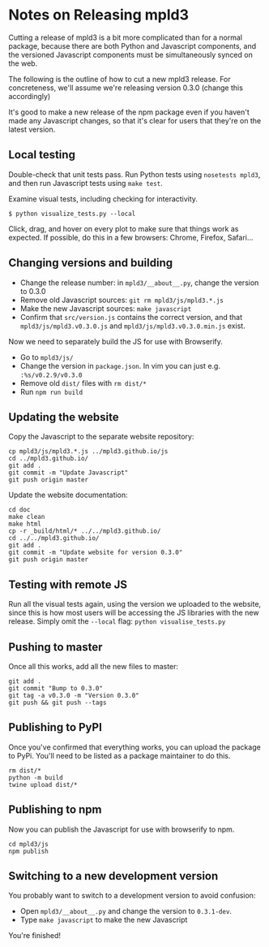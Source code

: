 # Notes on Releasing mpld3

Cutting a release of mpld3 is a bit more complicated than for a normal package,
because there are both Python and Javascript components, and the versioned
Javascript components must be simultaneously synced on the web.

The following is the outline of how to cut a new mpld3 release. For
concreteness, we'll assume we're releasing version 0.3.0 (change this
accordingly)

It's good to make a new release of the npm package even if you haven't made any
Javascript changes, so that it's clear for users that they're on the latest
version.

## Local testing

Double-check that unit tests pass. Run Python tests using `nosetests mpld3`, and then
run Javascript tests using `make test`.

Examine visual tests, including checking for interactivity.

```
$ python visualize_tests.py --local
```

Click, drag, and hover on every plot to make sure that things work as
expected. If possible, do this in a few browsers: Chrome, Firefox, Safari...

## Changing versions and building

* Change the release number: in `mpld3/__about__.py`, change the version to 0.3.0
* Remove old Javascript sources: `git rm mpld3/js/mpld3.*.js`
* Make the new Javascript sources: `make javascript`
* Confirm that `src/version.js` contains the correct version, and that
`mpld3/js/mpld3.v0.3.0.js` and `mpld3/js/mpld3.v0.3.0.min.js` exist.

Now we need to separately build the JS for use with Browserify.

* Go to `mpld3/js/`
* Change the version in `package.json`. In vim you can just e.g. `:%s/v0.2.9/v0.3.0`
* Remove old `dist/` files with `rm dist/*`
* Run `npm run build`

## Updating the website

Copy the Javascript to the separate website repository:

```
cp mpld3/js/mpld3.*.js ../mpld3.github.io/js
cd ../mpld3.github.io/
git add .
git commit -m "Update Javascript"
git push origin master
```

Update the website documentation:

```
cd doc
make clean
make html
cp -r _build/html/* ../../mpld3.github.io/
cd ../../mpld3.github.io/
git add .
git commit -m "Update website for version 0.3.0"
git push origin master
```

## Testing with remote JS

Run all the visual tests again, using the version we uploaded to the website, since this
is how most users will be accessing the JS libraries with the new release. Simply
omit the `--local` flag: `python visualise_tests.py`

## Pushing to master

Once all this works, add all the new files to master:

```
git add .
git commit "Bump to 0.3.0"
git tag -a v0.3.0 -m "Version 0.3.0"
git push && git push --tags
```

## Publishing to PyPI

Once you've confirmed that everything works, you can upload the package to PyPi.
You'll need to be listed as a package maintainer to do this.

```
rm dist/*
python -m build
twine upload dist/*
```

## Publishing to npm

Now you can publish the Javascript for use with browserify to npm.

```
cd mpld3/js
npm publish
```

## Switching to a new development version

You probably want to switch to a development version to avoid confusion:

* Open `mpld3/__about__.py` and change the version to `0.3.1-dev`.
* Type `make javascript` to make the new Javascript

You're finished!
